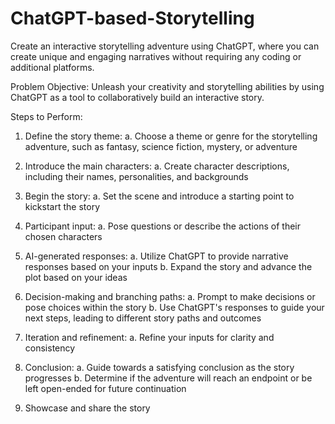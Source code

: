 # ChatGPT-based-Storytelling
Create an interactive storytelling adventure using ChatGPT, where you can create unique and engaging narratives without requiring any coding or additional platforms.


Problem Objective: Unleash your creativity and storytelling abilities by using ChatGPT as a tool to collaboratively build an interactive story.

Steps to Perform:

1.	Define the story theme:
a.	Choose a theme or genre for the storytelling adventure, such as fantasy, science fiction, mystery, or adventure

2.	Introduce the main characters:
a.	Create character descriptions, including their names, personalities, and backgrounds

3.	Begin the story:
a.	Set the scene and introduce a starting point to kickstart the story

4.	Participant input:
a.	Pose questions or describe the actions of their chosen characters

5.	AI-generated responses:
a.	Utilize ChatGPT to provide narrative responses based on your inputs
b.	Expand the story and advance the plot based on your ideas

6.	Decision-making and branching paths:
a.	Prompt to make decisions or pose choices within the story
b.	Use ChatGPT's responses to guide your next steps, leading to different story paths and outcomes

7.	Iteration and refinement:
a.	Refine your inputs for clarity and consistency


8.	Conclusion:
a.	Guide towards a satisfying conclusion as the story progresses
b.	Determine if the adventure will reach an endpoint or be left open-ended for future continuation

9.	Showcase and share the story

